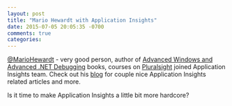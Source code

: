 ```yaml
---
layout: post
title: "Mario Hewardt with Application Insights"
date: 2015-07-05 20:05:35 -0700
comments: true
categories:
---
```

[@MarioHewardt](https://twitter.com/MarioHewardt) - very good person, author of [Advanced Windows and Advanced .NET Debugging](http://www.amazon.com/Mario-Hewardt/e/B001IGT4XO) books, courses on [Pluralsight](http://www.pluralsight.com/author/mario-hewardt) joined Application Insights team. Check out his [blog](http://thrivingapp.com/) for couple nice Application Insights related articles and more.

Is it time to make Application Insights a little bit more hardcore?
